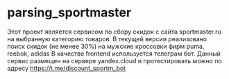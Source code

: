# parsing_sportmaster
Этот проект является сервисом по сбору скидок с сайта sportmaster.ru на выбранную категорию товаров.
В текущей версии реализовано поиск скидок (не менее 30%) на мужские кроссовки фирм puma, reebok, adidas
В качестве frontend используется телеграм бот. 
Данный сервис размещен на сервере yandex.cloud и протестировать можно по адресу https://t.me/discount_sportm_bot
